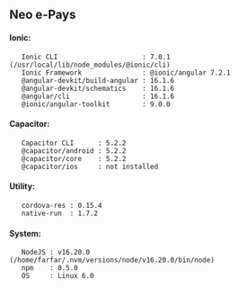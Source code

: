## Neo e-Pays
#### Ionic:
	   Ionic CLI                     : 7.0.1 (/usr/local/lib/node_modules/@ionic/cli)
       Ionic Framework               : @ionic/angular 7.2.1
       @angular-devkit/build-angular : 16.1.6
       @angular-devkit/schematics    : 16.1.6
       @angular/cli                  : 16.1.6
       @ionic/angular-toolkit        : 9.0.0

#### Capacitor:  
	   Capacitor CLI      : 5.2.2
       @capacitor/android : 5.2.2
       @capacitor/core    : 5.2.2
       @capacitor/ios     : not installed

#### Utility:
	   cordova-res : 0.15.4
       native-run  : 1.7.2

#### System:
	   NodeJS : v16.20.0 (/home/farfar/.nvm/versions/node/v16.20.0/bin/node)
       npm    : 8.5.0
       OS     : Linux 6.0

   
